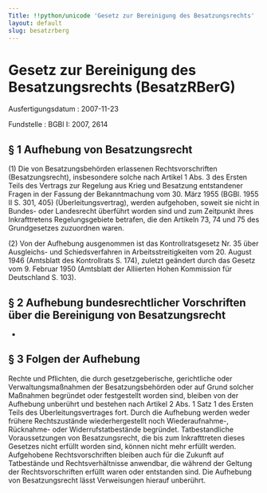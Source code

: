 ```yaml
---
Title: !!python/unicode 'Gesetz zur Bereinigung des Besatzungsrechts'
layout: default
slug: besatzrberg
---
```


# Gesetz zur Bereinigung des Besatzungsrechts (BesatzRBerG)

Ausfertigungsdatum
:   2007-11-23

Fundstelle
:   BGBl I: 2007, 2614


## § 1 Aufhebung von Besatzungsrecht

(1) Die von Besatzungsbehörden erlassenen Rechtsvorschriften
(Besatzungsrecht), insbesondere solche nach Artikel 1 Abs. 3 des
Ersten Teils des Vertrags zur Regelung aus Krieg und Besatzung
entstandener Fragen in der Fassung der Bekanntmachung vom 30. März
1955 (BGBl. 1955 II S. 301, 405) (Überleitungsvertrag), werden
aufgehoben, soweit sie nicht in Bundes- oder Landesrecht überführt
worden sind und zum Zeitpunkt ihres Inkrafttretens Regelungsgebiete
betrafen, die den Artikeln 73, 74 und 75 des Grundgesetzes zuzuordnen
waren.

(2) Von der Aufhebung ausgenommen ist das Kontrollratsgesetz Nr. 35
über Ausgleichs- und Schiedsverfahren in Arbeitsstreitigkeiten vom 20.
August 1946 (Amtsblatt des Kontrollrats S. 174), zuletzt geändert
durch das Gesetz vom 9. Februar 1950 (Amtsblatt der Alliierten Hohen
Kommission für Deutschland S. 103).


## § 2 Aufhebung bundesrechtlicher Vorschriften über die Bereinigung von Besatzungsrecht

-


## § 3 Folgen der Aufhebung

Rechte und Pflichten, die durch gesetzgeberische, gerichtliche oder
Verwaltungsmaßnahmen der Besatzungsbehörden oder auf Grund solcher
Maßnahmen begründet oder festgestellt worden sind, bleiben von der
Aufhebung unberührt und bestehen nach Artikel 2 Abs. 1 Satz 1 des
Ersten Teils des Überleitungsvertrages fort. Durch die Aufhebung
werden weder frühere Rechtszustände wiederhergestellt noch
Wiederaufnahme-, Rücknahme- oder Widerrufstatbestände begründet.
Tatbestandliche Voraussetzungen von Besatzungsrecht, die bis zum
Inkrafttreten dieses Gesetzes nicht erfüllt worden sind, können nicht
mehr erfüllt werden. Aufgehobene Rechtsvorschriften bleiben auch für
die Zukunft auf Tatbestände und Rechtsverhältnisse anwendbar, die
während der Geltung der Rechtsvorschriften erfüllt waren oder
entstanden sind. Die Aufhebung von Besatzungsrecht lässt Verweisungen
hierauf unberührt.

